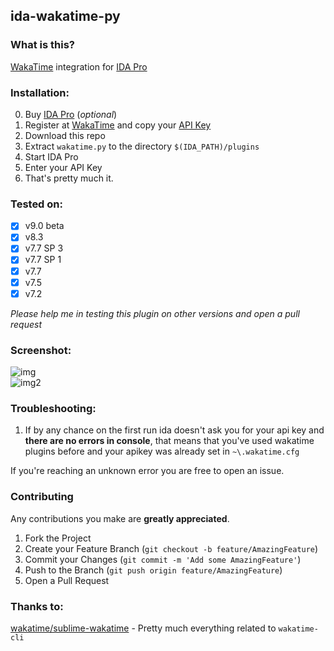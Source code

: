 ## ida-wakatime-py

### What is this?
[WakaTime](https://wakatime.com/) integration for [IDA Pro](https://hex-rays.com/)

### Installation:
0. Buy [IDA Pro](https://hex-rays.com/) (_optional_)
1. Register at [WakaTime](https://wakatime.com) and copy your [API Key](https://wakatime.com/settings/account)
2. Download this repo
3. Extract `wakatime.py` to the directory `$(IDA_PATH)/plugins`
4. Start IDA Pro
5. Enter your API Key
6. That's pretty much it.

### Tested on:
- [x] v9.0 beta
- [x] v8.3
- [x] v7.7 SP 3
- [x] v7.7 SP 1
- [x] v7.7
- [x] v7.5
- [x] v7.2

_Please help me in testing this plugin on other versions and open a pull request_

### Screenshot:
![img](https://i.imgur.com/tN1xsdm.png) \
![img2](https://i.imgur.com/1A3XgWG.png)

### Troubleshooting:
1. If by any chance on the first run ida doesn't ask you for your api key and **there are no errors in console**, that means that you've used wakatime plugins before and your apikey was already set in `~\.wakatime.cfg`

If you're reaching an unknown error you are free to open an issue.

### Contributing
Any contributions you make are **greatly appreciated**.

1. Fork the Project
2. Create your Feature Branch (`git checkout -b feature/AmazingFeature`)
3. Commit your Changes (`git commit -m 'Add some AmazingFeature'`)
4. Push to the Branch (`git push origin feature/AmazingFeature`)
5. Open a Pull Request

### Thanks to:
[wakatime/sublime-wakatime](https://github.com/wakatime/sublime-wakatime) - Pretty much everything related to `wakatime-cli`
